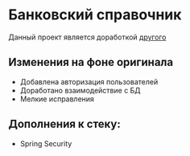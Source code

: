 # Банковский справочник
Данный проект является доработкой [другого](https://github.com/MrRobinGoood/Bank-Info)

## Изменения на фоне оригинала
 - Добавлена авторизация пользователей
 - Доработано взаимодействие с БД
 - Мелкие исправления

## Дополнения к стеку:
 - Spring Security
